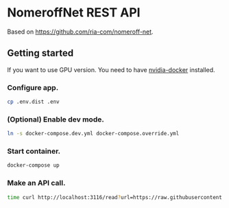 # NomeroffNet REST API

Based on https://github.com/ria-com/nomeroff-net.

## Getting started

If you want to use GPU version. You need to have [nvidia-docker](https://github.com/NVIDIA/nvidia-docker) installed.

### Configure app.

```bash
cp .env.dist .env
```
    
   
### (Optional) Enable dev mode.

```bash
ln -s docker-compose.dev.yml docker-compose.override.yml 
```

### Start container.

```bash 
docker-compose up
```
    
### Make an API call.

```bash    
time curl http://localhost:3116/read?url=https://raw.githubusercontent.com/ria-com/nomeroff-net/master/examples/images/example1.jpeg
```    
    
    
